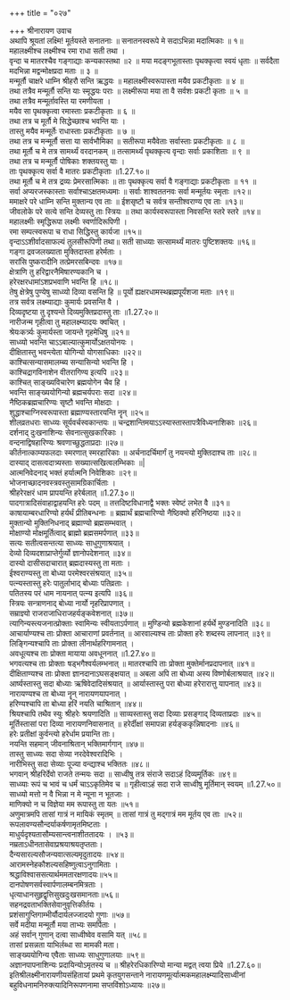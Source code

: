 +++
title = "०२७"

+++
श्रीनारायण उवाच  
अथापि श्रूयतां लक्ष्मि! मूर्तयस्ते सनातनाः ॥
सनातनस्वरूपे मे सदाऽभिन्ना मदात्मिकाः ॥ १॥  
महालक्ष्मीश्च लक्ष्मीश्च रमा राधा सती तथा ।  
वृन्दा च मातरश्चैव गङ्गाद्याः कन्यकास्तथा ॥२ ॥
मया मदङ्गभूतास्ताः पृथक्कृत्वा स्वयं धृताः ॥
सर्वदैता मदभिन्ना मद्वन्मोक्षप्रदा मताः ॥ ३ ॥  
मन्मूर्तौ चाक्षरे धाम्नि श्रीहरौ सन्ति ऋद्धयः ॥
महालक्ष्मीस्वरूपास्ता मयैव प्रकटीकृताः ॥ ४ ॥  
तथा तत्रैव मन्मूर्तौ सन्ति याः स्मृद्धयः पराः ॥
लक्ष्मीरूपा मया ता वै सर्वशः प्रकटी कृताः ॥ ५ ॥  
तथा तत्रैव मन्मूर्तावस्ति या रमणीयता ।  
मयैव सा पृथक्कृत्वा रमास्ताः प्रकटीकृताः ॥ ६ ॥  
तथा तत्र च मूर्तौ मे सिद्धेच्छाश्च भवन्ति याः ।  
तास्तु मयैव मन्मूर्तेः राधास्ताः प्रकटीकृताः ॥ ७ ॥  
तथा तत्र च मन्मूर्तौ सत्ता या सार्वभौमिका ॥
सतीरूपा मयैवेताः सर्वास्ताः प्रकटीकृताः ॥ ८ ॥  
तथा मूर्तौ च मे तत्र सामर्थ्यं वरदानकम् ॥
तत्सामर्थ्यं पृथक्कृत्य वृन्दाः सर्वाः प्रकाशिताः ॥ ९ ॥  
तथा तत्र च मन्मूर्तौ पोषिकाः शक्तयस्तु याः ।  
ताः पृथक्कृत्य सर्वा वै मातरः प्रकटीकृताः ॥1.27.१०॥  
तथा मूर्तौ च मे तत्र द्रव्यः प्रेमरसात्मिकाः ॥
ताः पृथक्कृत्य सर्वा वै गङ्गाद्याः प्रकटीकृताः ॥ ११ ॥  
सर्वा अप्यरजस्कास्ताः सर्वाश्चाऽक्षतमध्यमाः ॥
सर्वाः शाश्वततनवः सर्वा मन्मूर्तयः स्मृताः ॥१२॥  
ममाक्षरे परे धाम्नि सन्ति मुक्तान्य एव ताः ॥
ईशसृष्टौ च सर्वत्र सन्तीश्वराण्य एव ताः ॥१३॥  
जीवलोके परे सत्ये सन्ति देव्यस्तु ताः स्त्रियः ॥
तथा कार्यस्वरूपास्ता निवसन्ति स्तरे स्तरे ॥१४॥  
महालक्ष्मीः स्मृद्धिरूपा लक्ष्मीः स्वर्णादिरूपिणी ।  
रमा सम्पत्स्वरूपा च राधा सिद्धिस्तु कार्यजा ॥१५॥  
वृन्दाऽऽशीर्वादसाफल्यं तुलसीरूपिणी तथा॥
सती साध्व्याः सत्सामर्थ्यं मातरः पुष्टिशक्तयः ॥१६॥  
गङ्गा द्रवजलख्याता मुक्तिदास्ता हरेर्मताः ।  
सरांसि पुष्करादीनि तत्प्रेमरसबिन्दवः ॥१७॥  
क्षेत्राणि तु हरिद्वारनैमिषारण्यकानि च ।  
हरेरक्षरधामांऽशप्रभवाणि भवन्ति हि ॥१८॥  
तेषु क्षेत्रेषु पुण्येषु साध्व्यो दिव्या वसन्ति हि ॥
पूर्यो ह्यक्षरधामस्थब्रह्मपूर्यंशजा मताः ॥१९॥  
तत्र सर्वत्र लक्ष्म्याद्याः कुमार्यः प्रवसन्ति वै ।  
दिव्यदृष्टया तु दृश्यन्ते दिव्यमुक्तिप्रदास्तु ताः ॥1.27.२०॥  
नारीजन्म गृहीत्वा तु महालक्ष्म्यादयः क्वचित् ।  
श्रेयःकर्त्र्यः कुमार्यस्ता जायन्ते गृहमेधिषु ॥२१॥  
साध्व्यो भवन्ति चाऽऽबाल्यात्कुमार्योऽक्षतयोनयः ।  
दीक्षितास्तु भवन्त्येता योगिन्यो योगसाधिकाः ॥२२॥  
काश्चित्सन्यासमालम्ब्य सन्यासिन्यो भवन्ति हि ।  
काश्चिद्रागविनाशेन वीतरागिण्य इत्यपि ॥२३॥  
काश्चित् साङ्ख्यविचारेण ब्रह्मयोगेन चैव हि ।  
भवन्ति साङ्ख्ययोगिन्यो ब्रह्मचर्यपराः सदा ॥२४॥  
नैष्ठिकब्रह्मचारिण्यः सृष्टौ भवन्ति मोक्षदाः ।  
शुद्धाश्चाग्निस्वरूपास्ता ब्रह्माण्यस्तारयन्ति नॄन् ॥२५॥  
शीलव्रतधराः साध्व्यः सूर्यवर्चस्वकान्तयः ॥
चन्द्रशान्तिमयाऽऽस्यास्तास्तापत्रैविध्यनाशिकाः ॥२६॥  
दर्शनाद् दुःखनाशिन्यः सेवनात्सुखकारिकाः ।  
वन्दनाद्विषहारिण्यः श्रवणाच्छुद्धताप्रदाः ॥२७॥  
कीर्तनात्काम्यफलदाः स्मरणात् स्मरहारिकाः ॥
अर्चनादर्चिमार्गं तु नयन्त्यो मुक्तिदाश्च ताः ॥२८॥  
दास्याद् दासत्वदात्र्यस्ताः सख्यात्सखित्वलम्भिकाः ॥\|  
आत्मनिवेदनाद् भक्तं हर्यात्मनि निवेशिकाः ॥२९॥  
भोजनाच्छादनवस्त्रवस्तुसामग्रिकार्चिताः ।  
श्रीहरेरक्षरं धाम प्रापयन्ति हरेर्बलात् ॥1.27.३०॥  
पादगात्रादिसंवाहाद्वाहयन्ति हरेः पदम् ॥
तत्तदिष्टविधानाद्वै भक्तः स्वेष्टं लभेत वै ॥३१॥  
काषायाम्बरधारिण्यो हर्यर्थं प्रीतिबन्धनाः ॥
ब्रह्मार्थं ब्रह्मचारिण्यो नैष्ठिक्यो हरिनिष्ठया ॥३२॥  
मुक्तान्यो मुक्तिनिधनाद् ब्रह्माण्यो ब्रह्मसम्भवात् ।  
मोक्षाण्यो मोक्षमूर्तित्वाद् ब्राह्मो ब्रह्मसमर्पणात् ॥३३॥  
सत्यः सतीत्वसन्तत्या साध्व्यः साधुगुणाश्रयात् ।  
देव्यो दिव्यदशाप्राप्तेर्गुर्व्यो ज्ञानोपदेशनात् ॥३४॥  
दास्यो दासीसदाचारात् ब्रह्मदास्यस्तु ता मताः ।  
ईश्वराण्यस्तु ता बोध्या परमेश्वरसंश्रयात् ॥३५॥  
पत्न्यस्तास्तु हरेः पातुर्लाभाद् बोध्याः पतिव्रताः ।  
पतितस्य परं धाम नायनात् पत्न्य इत्यपि ॥३६॥  
स्त्रियः सन्त्राणनाद् बोध्या नार्यो नृहरिप्रापणात् ।  
सम्राज्ञ्यो राजराजाधिराजहर्यङ्कवेशनात् ॥३७॥  
त्यागिन्यस्त्यजनात्प्रोक्ताः स्वामिन्यः स्वीयताऽर्पणात् ॥
मुण्डिन्यो ब्रह्मकेशानां हर्यर्थे मुण्डनादिति ॥३८॥  
आचार्याण्यश्च ताः प्रोक्ता आचाराणां प्रवर्तनात् ॥
आरवाल्यश्च ताः प्रोक्ता हरेः शब्दस्य लापनात् ॥३९॥
लिङ्गिन्यश्चापि ताः प्रोक्ता लीनार्थहरिगामनात् ।  
अवधूत्यश्च ताः प्रोक्ता मायाया अवधूननात् ॥1.27.४०॥  
भगवत्यश्च ताः प्रोक्ताः षड्भगैश्वर्यलम्भनात् ॥
मातरश्चापि ताः प्रोक्ता मुक्तेर्मानप्रदापनात् ॥४१॥  
दीक्षिताण्यश्च ताः प्रोक्ता ज्ञानदानाऽघसङ्क्षयात् ॥
अबला अपि ता बोध्या अस्य विष्णोर्बलाश्रयात् ॥४२॥  
आर्ष्यस्तास्तु सदा बोध्याः ऋषिवेदादिसंश्रयात् ॥
आर्यास्तास्तु परा बोध्या हरेरारात्तु यापनात् ॥४३॥
नारायण्यश्च ता बोध्या नॄन् नारायणयापनात् ।  
हरिण्यश्चापि ता बोध्या हरिं नयति चाश्रितान् ॥४४॥  
श्रियश्चापि तथैव स्युः श्रीहरेः श्रयणादिति ॥
साव्यस्तास्तु सदा दिव्याः प्रसङ्गाद् दिव्यताप्रदाः ॥४५॥  
मूर्तिस्तासां परा दिव्या नारायणनिवासनात् ॥
हरेर्दीक्षां समापन्ना हर्यङ्ककृन्निषादनाः ॥४६॥  
हरेः प्रतीक्षां कुर्वन्त्यो हरेर्धाम प्रयान्ति ताः।  
नयन्ति सहमान् जीवनाश्रितान् भक्तिमार्गगान् ॥४७॥  
तास्तु साध्व्यः सदा सेव्या नरदेवेश्वरादिभिः ।  
नारीभिस्तु सदा सेव्याः पूज्या वन्द्याश्च भक्तितः ॥४८॥  
भगवान् श्रीहरिर्देवो राजते तन्मयः सदा ॥
साध्वीषु तत्र संराजे सदाऽहं दिव्यमूर्तिकः ॥४९॥  
साध्व्याः रूपं च भावं च धर्मं चाऽऽकृतिमेव च ॥
गृहीत्वाऽहं सदा राजे साध्वीषु मूर्तिमान् स्वयम् ॥1.27.५०॥  
साध्व्यो मत्तो न वै भिन्ना न मे न्यूना न भूतजाः ।  
माणिक्यो न च विज्ञेया मम रूपास्तु ता यतः ॥५१॥  
अणुमात्रमपि तासां गात्रं न मायिकं स्मृतम् ॥
तासां गात्रं तु मद्गात्रं मम मूर्तय एव ताः ॥५२॥  
रूपलावण्यसौन्दर्याकर्षणामृतमिष्टताः ।  
माधुर्यदृश्यतासौम्यसान्त्वनाशीततादयः । ॥५३॥  
नम्रताऽधीनतासेवाप्रश्रयाश्रयतृप्तताः।  
दैन्यसारल्यसौजन्यवात्सल्यमृदुतादयः ॥५४॥  
आरामस्नेहकौशल्यसहिष्णुत्वाऽनुगामिताः ।  
श्रद्धाविश्वाससत्यार्थममतारक्षणादयः॥५५॥  
दानपोषणसर्वस्वार्पणालम्बनमित्रताः ।  
धृत्याधानसुहृद्वृत्तिसुखदुःखसमानताः॥५६॥  
सहनद्रवताभक्तिसेवानुवृत्तिकीर्तयः ।  
प्रशंसागुप्तिगाम्भीर्यौदार्यलज्जादयो गुणाः ॥५७॥  
सर्वे मदीया मन्मूर्तौ मया ताभ्यः समर्पिताः ।  
अहं सर्वान् गुणान् दत्वा साध्वीष्वेव वसामि यत् ॥५८॥  
तासां प्रसन्नता याभिर्लब्धा सा मामकी मता।  
साङ्ख्ययोगिन्य एवैताः साध्व्यः साधुगुणालयाः ॥५९॥  
अज्ञानपापनाशिन्यः प्रदायिन्योऽमृतस्य च ॥
श्रीहरेरधिकारिण्यो मान्या मद्वत् त्वया प्रिये ॥1.27.६०॥  
इतिश्रीलक्ष्मीनारायणीयसंहितायां प्रथमे कृतयुगसन्ताने नारायणमूर्त्यात्मकमहालक्ष्म्यादिसाध्वीनां बहुविधनामनिरुक्त्यादिनिरूपणनामा सप्तविंशोऽध्यायः ॥२७॥  
    

